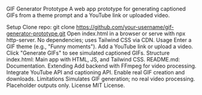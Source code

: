 GIF Generator Prototype
A web app prototype for generating captioned GIFs from a theme prompt and a YouTube link or uploaded video.

Setup
Clone repo: git clone https://github.com/your-username/gif-generator-prototype.git
Open index.html in a browser or serve with npx http-server.
No dependencies; uses Tailwind CSS via CDN.
Usage
Enter a GIF theme (e.g., "Funny moments").
Add a YouTube link or upload a video.
Click "Generate GIFs" to see simulated captioned GIFs.
Structure
index.html: Main app with HTML, JS, and Tailwind CSS.
README.md: Documentation.
Extending
Add backend with FFmpeg for video processing.
Integrate YouTube API and captioning API.
Enable real GIF creation and downloads.
Limitations
Simulates GIF generation; no real video processing.
Placeholder outputs only.
License
MIT License.
